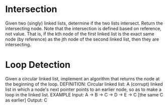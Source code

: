 # Intersection

Given two (singly) linked lists, determine if the two lists intersect. Return the intersecting node. Note that the intersection is defined based on reference, not value. That is, if the kth node of the first linked list is the exact same node (by reference) as the jth node of the second linked list, then they are intersecting.

# Loop Detection

Given a circular linked list, implement an algorithm that returns the node at the beginning of the loop. DEFINITION: Circular linked list: A (corrupt) linked list in which a node's next pointer points to an earlier node, so as to make a loop in the linked list. EXAMPLE Input: A -> B -> C -> D -> E -> C [the same C as earlier] Output: C
